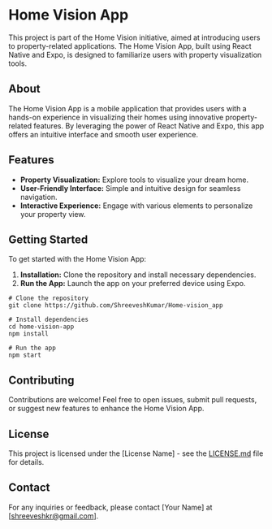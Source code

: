 # Home Vision App

This project is part of the Home Vision initiative, aimed at introducing users to property-related applications. The Home Vision App, built using React Native and Expo, is designed to familiarize users with property visualization tools.

## About

The Home Vision App is a mobile application that provides users with a hands-on experience in visualizing their homes using innovative property-related features. By leveraging the power of React Native and Expo, this app offers an intuitive interface and smooth user experience.

## Features

- **Property Visualization:** Explore tools to visualize your dream home.
- **User-Friendly Interface:** Simple and intuitive design for seamless navigation.
- **Interactive Experience:** Engage with various elements to personalize your property view.

## Getting Started

To get started with the Home Vision App:

1. **Installation:** Clone the repository and install necessary dependencies.
2. **Run the App:** Launch the app on your preferred device using Expo.

```
# Clone the repository
git clone https://github.com/ShreeveshKumar/Home-vision_app

# Install dependencies
cd home-vision-app
npm install

# Run the app
npm start
```

## Contributing

Contributions are welcome! Feel free to open issues, submit pull requests, or suggest new features to enhance the Home Vision App.

## License

This project is licensed under the [License Name] - see the [LICENSE.md](LICENSE.md) file for details.

## Contact

For any inquiries or feedback, please contact [Your Name] at [shreeveshkr@gmail.com].

